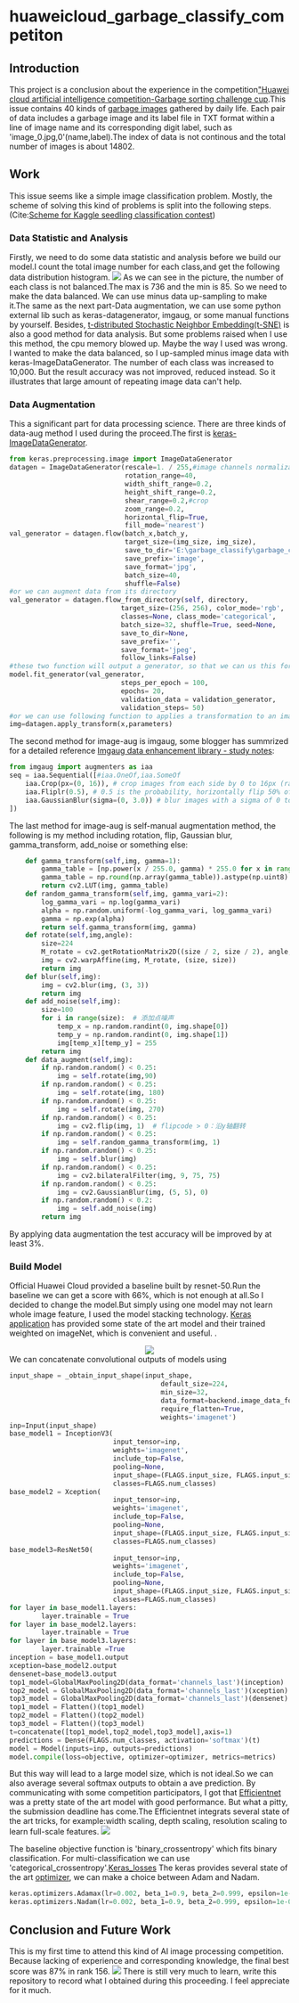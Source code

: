 # huaweicloud_garbage_classify_competiton
Introduction
------  
  This project is a conclusion about the experience in the competition["Huawei cloud artificial intelligence competition-Garbage sorting challenge cup](https://developer.huaweicloud.com/competition/competitions/1000007620/introduction).This issue contains 40 kinds of [garbage images](https://modelarts-competitions.obs.cn-north-1.myhuaweicloud.com/garbage_classify/dataset/garbage_classify.zip) gathered by daily life. Each pair of data includes a garbage image and its label file in TXT format within a line of image name and its corresponding digit label, such as 'image_0.jpg,0'(name,label).The index of data is not continous and the total number of images is about 14802.

Work
------
  This issue seems like a simple image classification problem. Mostly, the scheme of solving this kind of problems is split into the following steps.(Cite:[Scheme for Kaggle seedling classification contest](https://baijiahao.baidu.com/s?id=1604481732386439544&wfr=spider&for=pc))
### Data Statistic and Analysis
Firstly, we need to do some data statistic and analysis before we build our model.I count the total image number for each class,and get the following data distribution histogram.
![](https://github.com/lpf9562/huaweicloud_garbage_classify_competiton/blob/master/data_distribution.png)
As we can see in the picture, the number of each class is not balanced.The max is 736 and the min is 85. So we need to make the data balanced. We can use minus data up-sampling to make it.The same as the next part-Data augmentation, we can use some python external lib such as keras-datagenerator, imgaug, or some manual functions by yourself. Besides, [t-distributed Stochastic Neighbor Embedding(t-SNE)](http://lvdmaaten.github.io/tsne/) is also a good method for data analysis. But some problems raised when I use this method, the cpu memory blowed up. Maybe the way I used was wrong.
I wanted to make the data balanced, so I up-sampled minus image data with keras-ImageDataGenerator. The number of each class was increased to 10,000. But the result accuracy was not improved, reduced instead. So it illustrates that large amount of repeating image data can't help. 
### Data Augmentation
This a significant part for data processing science. There are three kinds of data-aug method I used during the proceed.The first is [keras-ImageDataGenerator](https://keras.io/zh/preprocessing/image/).
```python
from keras.preprocessing.image import ImageDataGenerator
datagen = ImageDataGenerator(rescale=1. / 255,#image channels normalization with divided by 255
                             rotation_range=40,
                             width_shift_range=0.2,
                             height_shift_range=0.2,
                             shear_range=0.2,#crop
                             zoom_range=0.2,
                             horizontal_flip=True,
                             fill_mode='nearest')
val_generator = datagen.flow(batch_x,batch_y,
                             target_size=(img_size, img_size),
                             save_to_dir='E:\garbage_classify\garbage_classify\\test',#augmented image address
                             save_prefix='image',
                             save_format='jpg',
                             batch_size=40,
                             shuffle=False)
#or we can augment data from its directory
val_generator = datagen.flow_from_directory(self, directory,
                            target_size=(256, 256), color_mode='rgb',
                            classes=None, class_mode='categorical',
                            batch_size=32, shuffle=True, seed=None,
                            save_to_dir=None,
                            save_prefix='',
                            save_format='jpeg',
                            follow_links=False)
#these two function will output a generator, so that we can us this for
model.fit_generator(val_generator,
                            steps_per_epoch = 100,
                            epochs= 20,
                            validation_data = validation_generator, 
                            validation_steps= 50)
#or we can use following function to applies a transformation to an image according to given parameters, this can be applied to sequence data input.
img=datagen.apply_transform(x,parameters)
```
The second method for image-aug is imgaug, some blogger has summrized for a detailed reference [Imgaug data enhancement library - study notes](https://blog.csdn.net/qq_38451119/article/details/82428612):
```python
from imgaug import augmenters as iaa
seq = iaa.Sequential([#iaa.OneOf,iaa.SomeOf
    iaa.Crop(px=(0, 16)), # crop images from each side by 0 to 16px (randomly chosen)
    iaa.Fliplr(0.5), # 0.5 is the probability, horizontally flip 50% of the images
    iaa.GaussianBlur(sigma=(0, 3.0)) # blur images with a sigma of 0 to 3.0
])
```
The last method for image-aug is self-manual augmentation method, the following is my method including rotation, flip, Gaussian blur, gamma_transform, add_noise or something else:
```python
    def gamma_transform(self,img, gamma=1):
        gamma_table = [np.power(x / 255.0, gamma) * 255.0 for x in range(256)]
        gamma_table = np.round(np.array(gamma_table)).astype(np.uint8)
        return cv2.LUT(img, gamma_table)
    def random_gamma_transform(self,img, gamma_vari=2):
        log_gamma_vari = np.log(gamma_vari)
        alpha = np.random.uniform(-log_gamma_vari, log_gamma_vari)
        gamma = np.exp(alpha)
        return self.gamma_transform(img, gamma)
    def rotate(self,img,angle):
        size=224
        M_rotate = cv2.getRotationMatrix2D((size / 2, size / 2), angle, 1)
        img = cv2.warpAffine(img, M_rotate, (size, size))
        return img
    def blur(self,img):
        img = cv2.blur(img, (3, 3))
        return img
    def add_noise(self,img):
        size=100
        for i in range(size):  # 添加点噪声
            temp_x = np.random.randint(0, img.shape[0])
            temp_y = np.random.randint(0, img.shape[1])
            img[temp_x][temp_y] = 255
        return img
    def data_augment(self,img):
        if np.random.random() < 0.25:
            img = self.rotate(img,90)
        if np.random.random() < 0.25:
            img = self.rotate(img, 180)
        if np.random.random() < 0.25:
            img = self.rotate(img, 270)
        if np.random.random() < 0.25:
            img = cv2.flip(img, 1)  # flipcode > 0：沿y轴翻转
        if np.random.random() < 0.25:
            img = self.random_gamma_transform(img, 1)
        if np.random.random() < 0.25:
            img = self.blur(img)
        if np.random.random() < 0.25:
            img = cv2.bilateralFilter(img, 9, 75, 75)
        if np.random.random() < 0.25:
            img = cv2.GaussianBlur(img, (5, 5), 0)
        if np.random.random() < 0.2:
            img = self.add_noise(img)
        return img
```
By applying data augmentation the test accuracy will be improved by at least 3%.
### Build Model
Official Huawei Cloud provided a baseline built by resnet-50.Run the baseline we can get a score with 66%, which is not enough at all.So I decided to change the model.But simply using one model may not learn whole image feature, I used the model stacking technology. [Keras application](https://keras.io/applications/) has provided some state of the art model and their trained weighted on imageNet, which is convenient and useful.
.<div align=center><img src="https://github.com/lpf9562/huaweicloud_garbage_classify_competiton/blob/master/keras-application.png"  /></div>
We can concatenate convolutional outputs of models using
```python
input_shape = _obtain_input_shape(input_shape,
                                      default_size=224,
                                      min_size=32,
                                      data_format=backend.image_data_format(),
                                      require_flatten=True,
                                      weights='imagenet')
inp=Input(input_shape) 
base_model1 = InceptionV3(
                          input_tensor=inp,
                          weights='imagenet',
                          include_top=False,
                          pooling=None,
                          input_shape=(FLAGS.input_size, FLAGS.input_size, 3),
                          classes=FLAGS.num_classes)
base_model2 = Xception(
                          input_tensor=inp,
                          weights='imagenet',
                          include_top=False,
                          pooling=None,
                          input_shape=(FLAGS.input_size, FLAGS.input_size, 3),
                          classes=FLAGS.num_classes)
base_model3=ResNet50(
                          input_tensor=inp,
                          weights='imagenet',
                          include_top=False,
                          pooling=None,
                          input_shape=(FLAGS.input_size, FLAGS.input_size, 3),
                          classes=FLAGS.num_classes)
for layer in base_model1.layers:
        layer.trainable = True
for layer in base_model2.layers:
        layer.trainable = True
for layer in base_model3.layers:
        layer.trainable =True
inception = base_model1.output
xception=base_model2.output
densenet=base_model3.output
top1_model=GlobalMaxPooling2D(data_format='channels_last')(inception)
top2_model = GlobalMaxPooling2D(data_format='channels_last')(xception)
top3_model = GlobalMaxPooling2D(data_format='channels_last')(densenet)
top1_model = Flatten()(top1_model)
top2_model = Flatten()(top2_model)
top3_model = Flatten()(top3_model)
t=concatenate([top1_model,top2_model,top3_model],axis=1)
predictions = Dense(FLAGS.num_classes, activation='softmax')(t)
model = Model(inputs=inp, outputs=predictions)
model.compile(loss=objective, optimizer=optimizer, metrics=metrics)
```
But this way will lead to a large model size, which is not ideal.So we can also average several softmax outputs to obtain a ave prediction. By communicating with some competition participators, I got that [Efficientnet](https://arxiv.org/abs/1905.11946) was a pretty state of the art model with good performance. But what a pitty, the submission deadline has come.The Efficientnet integrats several state of the art tricks, for example:width scaling, depth scaling, resolution scaling to learn full-scale features.
![](https://github.com/lpf9562/huaweicloud_garbage_classify_competiton/blob/master/efficientnet.png)

The baseline objective function is 'binary_crossentropy' which fits binary classification. For multi-classification we can use 'categorical_crossentropy'.[Keras_losses](https://keras.io/losses/)
The keras provides several state of the art [optimizer](https://keras.io/zh/optimizers/), we can make a choice between Adam and Nadam.
```python
keras.optimizers.Adamax(lr=0.002, beta_1=0.9, beta_2=0.999, epsilon=1e-08)
keras.optimizers.Nadam(lr=0.002, beta_1=0.9, beta_2=0.999, epsilon=1e-08, schedule_decay=0.004)#parameters all come from its original paper
```
Conclusion and Future Work
---------
This is my first time to attend this kind of AI image processing competition. Because lacking of experience and corresponding knowledge,
the final best score was 87% in rank 156. 
![](https://github.com/lpf9562/huaweicloud_garbage_classify_competiton/blob/master/score.png)
There is still very much to learn, write this repository to record what I obtained during this proceeding. I feel appreciate for it much. 
